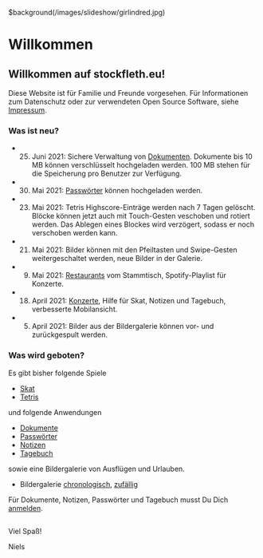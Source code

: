 ﻿$background(/images/slideshow/girlindred.jpg)

# Willkommen

## Willkommen auf stockfleth.eu!

Diese Website ist für Familie und Freunde vorgesehen.
Für Informationen zum Datenschutz oder zur verwendeten Open Source Software, siehe [Impressum](/markdown?page=impressum).

### Was ist neu?
- 25. Juni 2021: Sichere Verwaltung von [Dokumenten](documents).
                 Dokumente bis 10 MB können verschlüsselt hochgeladen werden.
                 100 MB stehen für die Speicherung pro Benutzer zur Verfügung.
- 30. Mai 2021: [Passwörter](password) können hochgeladen werden.
- 23. Mai 2021: Tetris Highscore-Einträge werden nach 7 Tagen gelöscht. Blöcke können jetzt auch mit Touch-Gesten veschoben und rotiert werden. Das Ablegen eines Blockes wird verzögert, sodass er noch verschoben werden kann.
- 21. Mai 2021: Bilder können mit den Pfeiltasten und Swipe-Gesten weitergeschaltet werden, neue Bilder in der Galerie.
- 9. Mai 2021: [Restaurants](markdown?page=stammtisch) vom Stammtisch, Spotify-Playlist für Konzerte.
- 18. April 2021: [Konzerte](markdown?page=concerts), Hilfe für Skat, Notizen und Tagebuch, verbesserte Mobilansicht.
- 5. April 2021: Bilder aus der Bildergalerie können vor- und zurückgespult werden.

### Was wird geboten?

Es gibt bisher folgende Spiele
- [Skat](/skat)
- [Tetris](/tetris)

und folgende Anwendungen
- [Dokumente](/documents)
- [Passwörter](/password)
- [Notizen](/notes)
- [Tagebuch](/diary)

sowie eine Bildergalerie von Ausflügen und Urlauben.

- Bildergalerie [chronologisch](/slideshow?shuffle=false), [zufällig](/slideshow?shuffle=true)

Für Dokumente, Notizen, Passwörter und Tagebuch musst Du Dich [anmelden](/pwdman?nexturl=markdown).

##
Viel Spaß!

Niels
